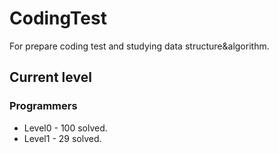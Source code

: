 # CodingTest
For prepare coding test and studying data structure&algorithm.
## Current level
### Programmers
- Level0 - 100 solved.
- Level1 - 29 solved.
